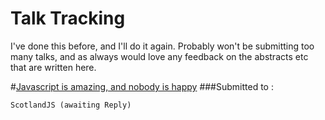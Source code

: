 # Talk Tracking

I've done this before, and I'll do it again. Probably won't be submitting too many talks, and as always would love any feedback on the abstracts etc that are written here. 

#[Javascript is amazing, and nobody is happy](https://github.com/shaundunne/talks-2016/blob/master/js-is-amazing.md)
###Submitted to :
  ```
  ScotlandJS (awaiting Reply)
  ```
  
